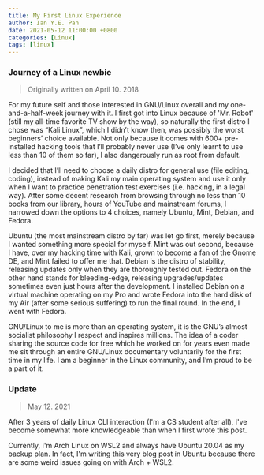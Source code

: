 ```yaml
---
title: My First Linux Experience
author: Ian Y.E. Pan
date: 2021-05-12 11:00:00 +0800
categories: [Linux]
tags: [linux]
---
```


### Journey of a Linux newbie

> Originally written on April 10. 2018

For my future self and those interested in GNU/Linux overall and my
one-and-a-half-week journey with it.  I first got into Linux because
of 'Mr. Robot' (still my all-time favorite TV show by the way), so
naturally the first distro I chose was “Kali Linux”, which I didn’t
know then, was possibly the worst beginners’ choice available. Not
only because it comes with 600+ pre-installed hacking tools that I’ll
probably never use (I’ve only learnt to use less than 10 of them so
far), I also dangerously run as root from default.

I decided that I’ll need to choose a daily distro for general use
(file editing, coding), instead of making Kali my main operating
system and use it only when I want to practice penetration test
exercises (i.e. hacking, in a legal way).  After some decent research
from browsing through no less than 10 books from our library, hours of
YouTube and mainstream forums, I narrowed down the options to 4
choices, namely Ubuntu, Mint, Debian, and Fedora.

Ubuntu (the most mainstream distro by far) was let go first, merely
because I wanted something more special for myself. Mint was out
second, because I have, over my hacking time with Kali, grown to
become a fan of the Gnome DE, and Mint failed to offer me that.
Debian is the distro of stability, releasing updates only when they
are thoroughly tested out. Fedora on the other hand stands for
bleeding-edge, releasing upgrades/updates sometimes even just hours
after the development. I installed Debian on a virtual machine
operating on my Pro and wrote Fedora into the hard disk of my Air
(after some serious suffering) to run the final round. In the end, I
went with Fedora.

GNU/Linux to me is more than an operating system, it is the GNU’s
almost socialist philosophy I respect and inspires millions. The idea
of a coder sharing the source code for free which he worked on for
years even made me sit through an entire GNU/Linux documentary
voluntarily for the first time in my life. I am a beginner in the
Linux community, and I’m proud to be a part of it.


### Update

> May 12. 2021

After 3 years of daily Linux CLI interaction (I'm a CS student after
all), I've become somewhat more knowledgeable than when I first wrote
this post.

Currently, I'm Arch Linux on WSL2 and always have Ubuntu 20.04 as my
backup plan. In fact, I'm writing this very blog post in Ubuntu
because there are some weird issues going on with Arch + WSL2.
